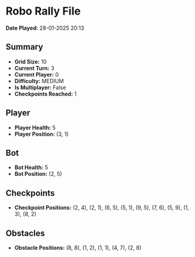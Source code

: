 # Robo Rally File
**Date Played:** 28-01-2025 20:13

## Summary
- **Grid Size:** 10
- **Current Turn:** 3
- **Current Player:** 0
- **Difficulty:** MEDIUM
- **Is Multiplayer:** False
- **Checkpoints Reached:** 1

## Player
- **Player Health:** 5
- **Player Position:** (3, 1)

## Bot
- **Bot Health:** 5
- **Bot Position:** (2, 5)

## Checkpoints
- **Checkpoint Positions:** (2, 4), (2, 1), (6, 5), (5, 1), (9, 5), (7, 6), (5, 9), (1, 3), (8, 2)

## Obstacles
- **Obstacle Positions:** (8, 8), (1, 2), (1, 1), (4, 7), (2, 8)

